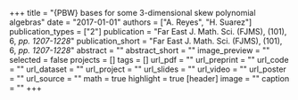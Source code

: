 +++
title = "{PBW} bases for some 3-dimensional skew polynomial algebras"
date = "2017-01-01"
authors = ["A. Reyes", "H. Suarez"]
publication_types = ["2"]
publication = "Far East J.  Math. Sci. (FJMS), (101), 6, _pp. 1207-1228_"
publication_short = "Far East J.  Math. Sci. (FJMS), (101), 6, _pp. 1207-1228_"
abstract = ""
abstract_short = ""
image_preview = ""
selected = false
projects = []
tags = []
url_pdf = ""
url_preprint = ""
url_code = ""
url_dataset = ""
url_project = ""
url_slides = ""
url_video = ""
url_poster = ""
url_source = ""
math = true
highlight = true
[header]
image = ""
caption = ""
+++

